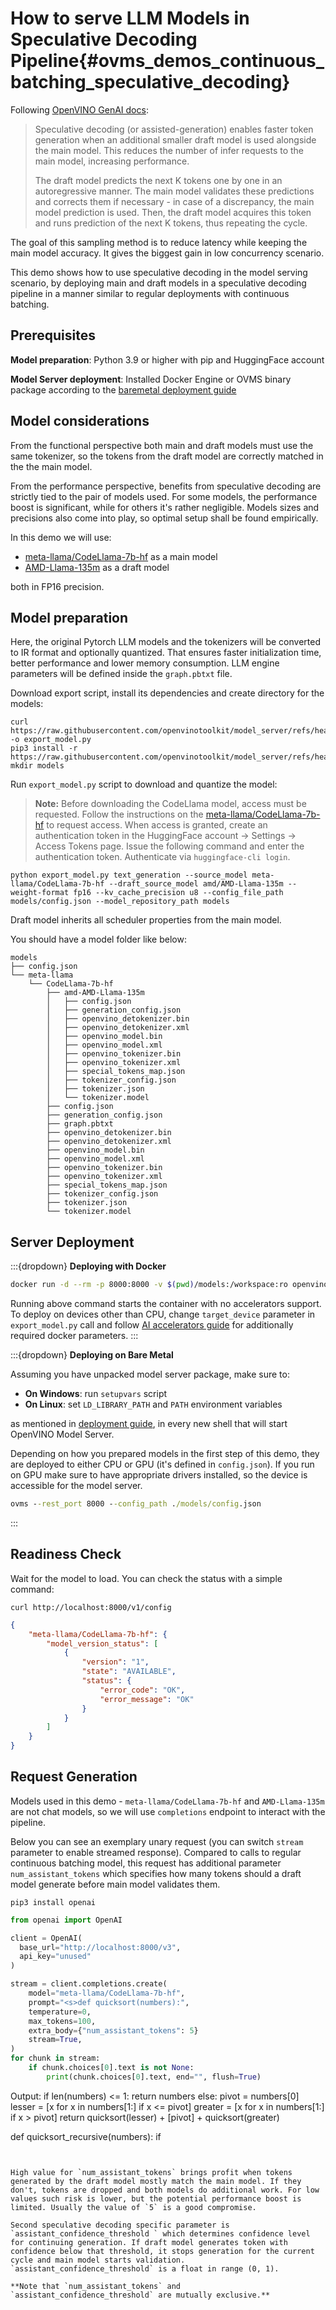# How to serve LLM Models in Speculative Decoding Pipeline{#ovms_demos_continuous_batching_speculative_decoding}

Following [OpenVINO GenAI docs](https://docs.openvino.ai/2025/openvino-workflow-generative/inference-with-genai.html#efficient-text-generation-via-speculative-decoding):
> Speculative decoding (or assisted-generation) enables faster token generation when an additional smaller draft model is used alongside the main model. This reduces the number of infer requests to the main model, increasing performance.
> 
> The draft model predicts the next K tokens one by one in an autoregressive manner. The main model validates these predictions and corrects them if necessary - in case of a discrepancy, the main model prediction is used. Then, the draft model acquires this token and runs prediction of the next K tokens, thus repeating the cycle.

The goal of this sampling method is to reduce latency while keeping the main model accuracy. It gives the biggest gain in low concurrency scenario.

This demo shows how to use speculative decoding in the model serving scenario, by deploying main and draft models in a speculative decoding pipeline in a manner similar to regular deployments with continuous batching.

## Prerequisites

**Model preparation**: Python 3.9 or higher with pip and HuggingFace account

**Model Server deployment**: Installed Docker Engine or OVMS binary package according to the [baremetal deployment guide](../../../docs/deploying_server_baremetal.md)

## Model considerations

From the functional perspective both main and draft models must use the same tokenizer, so the tokens from the draft model are correctly matched in the the main model.

From the performance perspective, benefits from speculative decoding are strictly tied to the pair of models used.
For some models, the performance boost is significant, while for others it's rather negligible. Models sizes and precisions also come into play, so optimal setup shall be found empirically.

In this demo we will use:
  - [meta-llama/CodeLlama-7b-hf](https://huggingface.co/meta-llama/CodeLlama-7b-hf) as a main model
  - [AMD-Llama-135m](https://huggingface.co/amd/AMD-Llama-135m) as a draft model

both in FP16 precision.

## Model preparation
Here, the original Pytorch LLM models and the tokenizers will be converted to IR format and optionally quantized.
That ensures faster initialization time, better performance and lower memory consumption.
LLM engine parameters will be defined inside the `graph.pbtxt` file.

Download export script, install its dependencies and create directory for the models:
```console
curl https://raw.githubusercontent.com/openvinotoolkit/model_server/refs/heads/releases/2025/3/demos/common/export_models/export_model.py -o export_model.py
pip3 install -r https://raw.githubusercontent.com/openvinotoolkit/model_server/refs/heads/releases/2025/3/demos/common/export_models/requirements.txt
mkdir models 
```

Run `export_model.py` script to download and quantize the model:

> **Note:** Before downloading the CodeLlama model, access must be requested. Follow the instructions on the [meta-llama/CodeLlama-7b-hf](https://huggingface.co/meta-llama/CodeLlama-7b-hf) to request access. When access is granted, create an authentication token in the HuggingFace account -> Settings -> Access Tokens page. Issue the following command and enter the authentication token. Authenticate via `huggingface-cli login`.

```console
python export_model.py text_generation --source_model meta-llama/CodeLlama-7b-hf --draft_source_model amd/AMD-Llama-135m --weight-format fp16 --kv_cache_precision u8 --config_file_path models/config.json --model_repository_path models
```

Draft model inherits all scheduler properties from the main model.

You should have a model folder like below:
```console
models
├── config.json
└── meta-llama
    └── CodeLlama-7b-hf
        ├── amd-AMD-Llama-135m
        │   ├── config.json
        │   ├── generation_config.json
        │   ├── openvino_detokenizer.bin
        │   ├── openvino_detokenizer.xml
        │   ├── openvino_model.bin
        │   ├── openvino_model.xml
        │   ├── openvino_tokenizer.bin
        │   ├── openvino_tokenizer.xml
        │   ├── special_tokens_map.json
        │   ├── tokenizer_config.json
        │   ├── tokenizer.json
        │   └── tokenizer.model
        ├── config.json
        ├── generation_config.json
        ├── graph.pbtxt
        ├── openvino_detokenizer.bin
        ├── openvino_detokenizer.xml
        ├── openvino_model.bin
        ├── openvino_model.xml
        ├── openvino_tokenizer.bin
        ├── openvino_tokenizer.xml
        ├── special_tokens_map.json
        ├── tokenizer_config.json
        ├── tokenizer.json
        └── tokenizer.model

```

## Server Deployment

:::{dropdown} **Deploying with Docker**
```bash
docker run -d --rm -p 8000:8000 -v $(pwd)/models:/workspace:ro openvino/model_server:latest --rest_port 8000 --config_path /workspace/config.json
```

Running above command starts the container with no accelerators support. 
To deploy on devices other than CPU, change `target_device` parameter in `export_model.py` call and follow [AI accelerators guide](../../../docs/accelerators.md) for additionally required docker parameters.
:::

:::{dropdown} **Deploying on Bare Metal**

Assuming you have unpacked model server package, make sure to:

- **On Windows**: run `setupvars` script
- **On Linux**: set `LD_LIBRARY_PATH` and `PATH` environment variables

as mentioned in [deployment guide](../../../docs/deploying_server_baremetal.md), in every new shell that will start OpenVINO Model Server.

Depending on how you prepared models in the first step of this demo, they are deployed to either CPU or GPU (it's defined in `config.json`). If you run on GPU make sure to have appropriate drivers installed, so the device is accessible for the model server.

```bat
ovms --rest_port 8000 --config_path ./models/config.json
```
:::

## Readiness Check

Wait for the model to load. You can check the status with a simple command:
```console
curl http://localhost:8000/v1/config
```
```json
{
    "meta-llama/CodeLlama-7b-hf": {
        "model_version_status": [
            {
                "version": "1",
                "state": "AVAILABLE",
                "status": {
                    "error_code": "OK",
                    "error_message": "OK"
                }
            }
        ]
    }
}
```

## Request Generation

Models used in this demo - `meta-llama/CodeLlama-7b-hf` and `AMD-Llama-135m` are not chat models, so we will use `completions` endpoint to interact with the pipeline.

Below you can see an exemplary unary request (you can switch `stream` parameter to enable streamed response). Compared to calls to regular continuous batching model, this request has additional parameter `num_assistant_tokens` which specifies how many tokens should a draft model generate before main model validates them. 

```console
pip3 install openai
```
```python
from openai import OpenAI

client = OpenAI(
  base_url="http://localhost:8000/v3",
  api_key="unused"
)

stream = client.completions.create(
    model="meta-llama/CodeLlama-7b-hf",
    prompt="<s>def quicksort(numbers):",
    temperature=0,
    max_tokens=100,
    extra_body={"num_assistant_tokens": 5}
    stream=True,
)
for chunk in stream:
    if chunk.choices[0].text is not None:
        print(chunk.choices[0].text, end="", flush=True)
```

Output:
if len(numbers) <= 1:
  return numbers
else:
  pivot = numbers[0]
  lesser = [x for x in numbers[1:] if x <= pivot]
  greater = [x for x in numbers[1:] if x > pivot]
  return quicksort(lesser) + [pivot] + quicksort(greater)
                                    
def quicksort_recursive(numbers):
   if
```   


High value for `num_assistant_tokens` brings profit when tokens generated by the draft model mostly match the main model. If they don't, tokens are dropped and both models do additional work. For low values such risk is lower, but the potential performance boost is limited. Usually the value of `5` is a good compromise.

Second speculative decoding specific parameter is `assistant_confidence_threshold ` which determines confidence level for continuing generation. If draft model generates token with confidence below that threshold, it stops generation for the current cycle and main model starts validation. `assistant_confidence_threshold` is a float in range (0, 1).

**Note that `num_assistant_tokens` and `assistant_confidence_threshold` are mutually exclusive.**
